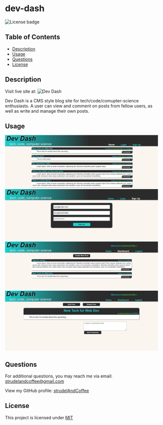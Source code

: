 # dev-dash

![License badge](https://img.shields.io/badge/License-MIT-green)

## Table of Contents

* [Description](#description)
* [Usage](#usage)
* [Questions](#questions)
* [License](#license)

## Description

Visit live site at:
![Dev Dash]()

Dev Dash is a CMS style blog site for tech/code/comupter-science enthusiasts. A user can view and comment on posts from fellow users, as well as write and manage their own posts.

## Usage

![Dev Dash's homepage listing all posts](https://github.com/strudelAndCoffee/dev-dash/blob/main/assets/images/demo-screencap-1.png)
![Dev Dash's sign up form showing a new uer's email, username, and password](https://github.com/strudelAndCoffee/dev-dash/blob/main/assets/images/demo-screencap-4.png)
![Dev Dash's dashboard for logged in user showing their posts](https://github.com/strudelAndCoffee/dev-dash/blob/main/assets/images/demo-screencap-3.png)
![View of a one of the user's posts that shows options for edit, delete, and comment](https://github.com/strudelAndCoffee/dev-dash/blob/main/assets/images/demo-screencap-2.png)

## Questions

For additional questions, you may reach me via email: strudelandcoffee@gmail.com 

View my GitHub profile: [strudelAndCoffee](https://github.com/strudelAndCoffee)

## License

This project is licensed under [MIT](https://choosealicense.com/licenses/mit)